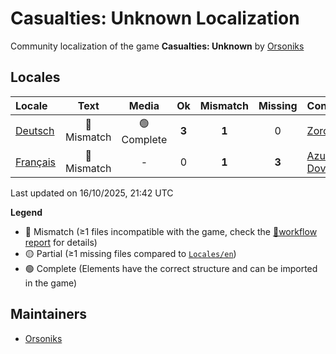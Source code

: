 # Casualties: Unknown Localization

Community localization of the game **Casualties: Unknown** by [Orsoniks](https://github.com/Orsoniks)

## Locales

| Locale | Text | Media | Ok | Mismatch | Missing | Contributors |
| :--- | :----------: | :----------: | :---: |  :------:  |  :-----:  |  :--  |
| [Deutsch](Locales/de-DE) | 🔘 Mismatch | 🟢 Complete | **3** | **1** | 0 | [Zorobis](https://github.com/Zorobis) |
| [Français](Locales/fr-FR) | 🔘 Mismatch |    -    | 0 | **1** | **3** | [Azurian](https://github.com/clemtomera), [Dovahkick](https://github.com/Dovahkick) |

Last updated on 16/10/2025, 21:42 UTC

**Legend**
- 🔘 Mismatch (≥1 files incompatible with the game, check the [📄workflow report](https://github.com/clemtomera/locale-managment-thing/actions/runs/18575604879) for details)
- 🟡 Partial (≥1 missing files compared to [`Locales/en`](Locales/en))
- 🟢 Complete (Elements have the correct structure and can be imported in the game)

## Maintainers

- [Orsoniks](https://github.com/Orsoniks)
